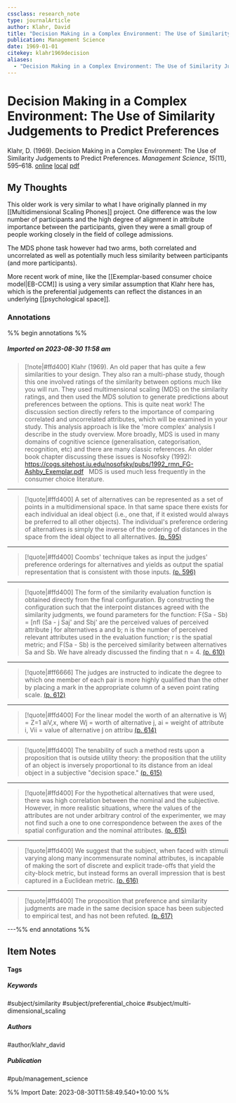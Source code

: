 ```yaml
---
cssclass: research_note
type: journalArticle
author: Klahr, David
title: "Decision Making in a Complex Environment: The Use of Similarity Judgements to Predict Preferences"
publication: Management Science
date: 1969-01-01
citekey: klahr1969decision
aliases:
  - "Decision Making in a Complex Environment: The Use of Similarity Judgements to Predict Preferences"
---
```


# Decision Making in a Complex Environment: The Use of Similarity Judgements to Predict Preferences

Klahr, D. (1969). Decision Making in a Complex Environment: The Use of Similarity Judgements to Predict Preferences. _Management Science_, _15_(11), 595–618.
[online](http://zotero.org/users/local/kZl3QdXV/items/44LP2NLD) [local](zotero://select/library/items/44LP2NLD) [pdf](file:///home/gjc216/Zotero/storage/Z79RFZXI/Klahr%20-%201969%20-%20Decision%20Making%20in%20a%20Complex%20Environment%20The%20Use%20.pdf)
 


## My Thoughts

This older work is very similar to what I have originally planned in my [[Multidimensional Scaling Phones]] project. One difference was the low number of participants and the high degree of alignment in attribute importance between the participants, given they were a small group of people working closely in the field of college admissions.

The MDS phone task however had two arms, both correlated and uncorrelated as well as potentially much less similarity between participants (and more participants).

More recent work of mine, like the [[Exemplar-based consumer choice model|EB-CCM]] is using a very similar assumption that Klahr here has, which is the preferential judgements can reflect the distances in an underlying [[psychological space]].

### Annotations

%% begin annotations %%
##### Imported on 2023-08-30 11:58 am
>[!note|#ffd400]
> Klahr (1969). An old paper that has quite a few similarities to your design. They also ran a multi-phase study, though this one involved ratings of the similarity between options much like you will run. They used multimensional scaling (MDS) on the similarity ratings, and then used the MDS solution to generate predictions about preferences between the options. This is quite neat work! The discussion section directly refers to the importance of comparing correlated and uncorrelated attributes, which will be examined in your study. This analysis approach is like the 'more complex' analysis I describe in the study overview. More broadly, MDS is used in many domains of cognitive science (generalisation, categorisation, recognition, etc) and there are many classic references. An older book chapter discussing these issues is Nosofsky (1992): https://cogs.sitehost.iu.edu/nosofsky/pubs/1992_rmn_FG-Ashby_Exemplar.pdf
  MDS is used much less frequently in the consumer choice literature.

---
>[!quote|#ffd400]
>A set of alternatives can be represented as a set of points in a multidimensional space. In that same space there exists for each individual an ideal object (i.e., one that, if it existed would always be preferred to all other objects). The individual's preference ordering of alternatives is simply the inverse of the ordering of distances in the space from the ideal object to all alternatives. [(p. 595)](zotero://open-pdf/library/items/Z79RFZXI?page=595&annotation=A2UXPNDY)

---
>[!quote|#ffd400]
>Coombs' technique takes as input the judges' preference orderings for alternatives and yields as output the spatial representation that is consistent with those inputs. [(p. 596)](zotero://open-pdf/library/items/Z79RFZXI?page=596&annotation=BXBYRR5Z)

---
>[!quote|#ffd400]
>The form of the similarity evaluation function is obtained directly from the final configuration. By constructing the configuration such that the interpoint distances agreed with the similarity judgments, we found parameters for the function: F(Sa - Sb) = [nfl (Sa - j Saj' and Sbj' are the perceived values of perceived attribute j for alternatives a and b; n is the number of perceived relevant attributes used in the evaluation function; r is the spatial metric; and F(Sa - Sb) is the perceived similarity between alternatives Sa and Sb. We have already discussed the finding that n = 4. [(p. 610)](zotero://open-pdf/library/items/Z79RFZXI?page=610&annotation=3NKM3VE6)

---
>[!quote|#ff6666]
>The judges are instructed to indicate the degree to which one member of each pair is more highly qualified than the other by placing a mark in the appropriate column of a seven point rating scale. [(p. 612)](zotero://open-pdf/library/items/Z79RFZXI?page=612&annotation=R6QZ76BL)

---
>[!quote|#ffd400]
>For the linear model the worth of an alternative is Wj = Z=1 aiV,x, where Wj = worth of alternative j, ai = weight of attribute i, Vii = value of alternative j on attribu [(p. 614)](zotero://open-pdf/library/items/Z79RFZXI?page=614&annotation=EN7GB7EU)

---
>[!quote|#ffd400]
>The tenability of such a method rests upon a proposition that is outside utility theory: the proposition that the utility of an object is inversely proportional to its distance from an ideal object in a subjective "decision space." [(p. 615)](zotero://open-pdf/library/items/Z79RFZXI?page=615&annotation=2XM54HLQ)

---
>[!quote|#ffd400]
>For the hypothetical alternatives that were used, there was high correlation between the nominal and the subjective. However, in more realistic situations, where the values of the attributes are not under arbitrary control of the experimenter, we may not find such a one to one correspondence between the axes of the spatial configuration and the nominal attributes. [(p. 615)](zotero://open-pdf/library/items/Z79RFZXI?page=615&annotation=92BV5IYT)

---
>[!quote|#ffd400]
>We suggest that the subject, when faced with stimuli varying along many incommensurate nominal attributes, is incapable of making the sort of discrete and explicit trade-offs that yield the city-block metric, but instead forms an overall impression that is best captured in a Euclidean metric. [(p. 616)](zotero://open-pdf/library/items/Z79RFZXI?page=616&annotation=SQUBBASW)

---
>[!quote|#ffd400]
>The proposition that preference and similarity judgments are made in the same decision space has been subjected to empirical test, and has not been refuted. [(p. 617)](zotero://open-pdf/library/items/Z79RFZXI?page=617&annotation=TFTMC57S)

---%% end annotations %%

## Item Notes

#### Tags

##### Keywords

#subject/similarity #subject/preferential_choice #subject/multi-dimensional_scaling

##### Authors

#author/klahr_david

##### Publication

#pub/management_science


%% Import Date: 2023-08-30T11:58:49.540+10:00 %%

